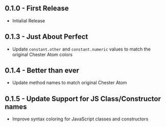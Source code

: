 ## 0.1.0 - First Release

* Intialial Release 

## 0.1.3 - Just About Perfect

* Update `constant.other` and `constant.numeric` values to match the original Chester Atom colors

## 0.1.4 - Better than ever

* Update method names to match original Chester Atom

## 0.1.5 - Update Support for JS Class/Constructor names

* Improve syntax coloring for JavaScript classes and constructors
